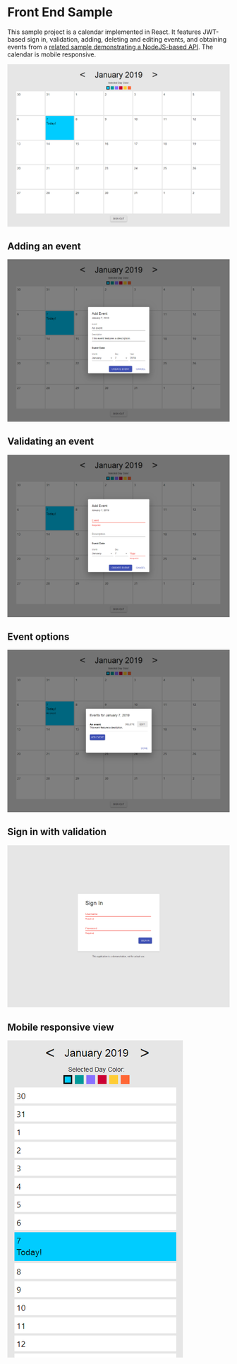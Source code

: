 # Front End Sample

This sample project is a calendar implemented in React. It features JWT-based sign in, validation,
adding, deleting and editing events, and obtaining events from a [related sample demonstrating
a NodeJS-based API](https://github.com/dev-rsilver/sample-calendar-api). The calendar is mobile responsive.

![Screenshot of application](https://github.com/dev-rsilver/samples-screenshots/blob/master/calendar/calendar-app.jpg)

## Adding an event

![Screenshot of adding an event](https://github.com/dev-rsilver/samples-screenshots/blob/master/calendar/calendar-add-event-filled.jpg)

## Validating an event

![Screenshot of validating an event](https://github.com/dev-rsilver/samples-screenshots/blob/master/calendar/calendar-add-event-validation.jpg)

## Event options
![Screenshot of event options](https://github.com/dev-rsilver/samples-screenshots/blob/master/calendar/calendar-event-ready-to-edit.jpg)

## Sign in with validation
![Screenshot of sign in with validation](https://github.com/dev-rsilver/samples-screenshots/blob/master/calendar/calendar-sign-in-validation.jpg)

## Mobile responsive view
![Screenshot of responsive view of application](https://github.com/dev-rsilver/samples-screenshots/blob/master/calendar/calendar-app-responsive.jpg)

